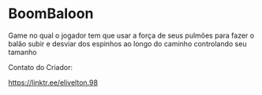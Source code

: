 # BoomBaloon
Game no qual o jogador tem que usar a força de seus pulmões para fazer o balão subir e desviar dos espinhos ao longo do caminho controlando seu tamanho


Contato do Criador:

https://linktr.ee/elivelton.98
